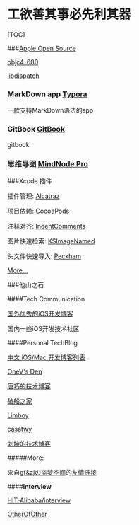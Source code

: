 # 工欲善其事必先利其器
[TOC]

###[Apple Open Source](http://www.opensource.apple.com)

[objc4-680](http://www.opensource.apple.com/source/objc4/objc4-680/)

[libdispatch](http://libdispatch.macosforge.org)

### MarkDown app [Typora](http://typora.io)
一款支持MarkDown语法的app

### GitBook [GitBook](https://github.com/GitbookIO/gitbook)
gitbook

### 思维导图 [MindNode Pro](http://pan.baidu.com/share/link?shareid=144946921&uk=2401994276)
###Xcode 插件

插件管理: [Alcatraz](http://alcatraz.io)

项目依赖: [CocoaPods](https://github.com/kattrali/cocoapods-xcode-plugin)

注释对齐: [IndentComments](https://github.com/poboke/IndentComments)

图片快速检索: [KSImageNamed](https://github.com/ksuther/KSImageNamed-Xcode)

头文件快速导入: [Peckham](https://github.com/markohlebar/Peckham)

[More...](https://github.com/xhzengAIB/XHXcodePlugin)

###他山之石

####Tech Communication

[国外优秀的iOS开发博客]()

国内一些iOS开发技术社区



####Personal TechBlog

[中文 iOS/Mac 开发博客列表](https://github.com/tangqiaoboy/iOSBlogCN)



[OneV's Den](https://onevcat.com)

[唐巧的技术博客](http://blog.devtang.com)

[破船之家](http://beyondvincent.com)

[Limboy](http://limboy.me)

[casatwy](http://casatwy.com)

[刘坤的技术博客](http://blog.cnbluebox.com)

#####More:

来自[gf&zjの盗梦空间](http://www.gfzj.us)的[友情链接](http://www.gfzj.us/links/)



####**Interview**


[HIT-Alibaba/interview](https://github.com/HIT-Alibaba/interview)


[OtherOfOther](https://github.com/SamingZhong/MyTechNotes/blob/master/MDs/Tools/Tools.md)
